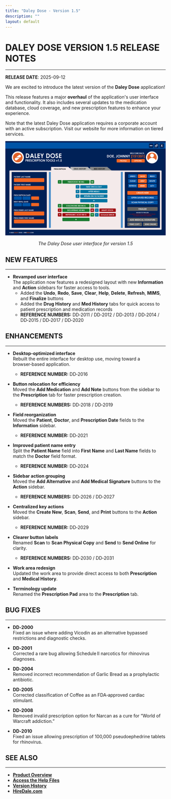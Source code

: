 ```yaml
---
title: "Daley Dose - Version 1.5"
description: ""
layout: default
---
```


# **DALEY DOSE VERSION 1.5 RELEASE NOTES**
---
**RELEASE DATE**: 2025-09-12

We are excited to introduce the latest version of the **Daley Dose** application!

This release features a major **overhaul** of the application's user interface and functionality. It also includes several updates to the medication database, cloud coverage, and new prescription features to enhance your experience.

Note that the latest Daley Dose application requires a corporate account with an active subscription. Visit our website for more information on tiered services.

![Daily Dose user interface](/assets/images/daley-dose-home-window-error.png)  
<p style="text-align:center;"><em>The Daley Dose user interface for version 1.5</em></p>


## **NEW FEATURES**
---

- **Revamped user interface**  
  The application now features a redesigned layout with new **Information** and **Action** sidebars for faster access to tools.  
  - Added the **Undo**, **Redo**, **Save**, **Clear**, **Help**, **Delete**, **Refresh**, **MIMS**, and **Finalize** buttons  
  - Added the **Drug History** and **Med History** tabs for quick access to patient prescription and medication records  
  - **REFERENCE NUMBERS:** DD‑2011 / DD‑2012 / DD‑2013 / DD‑2014 / DD‑2015 / DD‑2017 / DD‑2020

## **ENHANCEMENTS**
---

- **Desktop‑optimized interface**  
  Rebuilt the entire interface for desktop use, moving toward a browser‑based application.  
  - **REFERENCE NUMBER:** DD‑2016

- **Button relocation for efficiency**  
  Moved the **Add Medication** and **Add Note** buttons from the sidebar to the **Prescription** tab for faster prescription creation.  
  - **REFERENCE NUMBERS:** DD‑2018 / DD‑2019

- **Field reorganization**  
  Moved the **Patient**, **Doctor**, and **Prescription Date** fields to the **Information** sidebar.  
  - **REFERENCE NUMBER:** DD‑2021

- **Improved patient name entry**  
  Split the **Patient Name** field into **First Name** and **Last Name** fields to match the **Doctor** field format.  
  - **REFERENCE NUMBER:** DD‑2024

- **Sidebar action grouping**  
  Moved the **Add Alternative** and **Add Medical Signature** buttons to the **Action** sidebar.  
  - **REFERENCE NUMBERS:** DD‑2026 / DD‑2027

- **Centralized key actions**  
  Moved the **Create New**, **Scan**, **Send**, and **Print** buttons to the **Action** sidebar.  
  - **REFERENCE NUMBER:** DD‑2029

- **Clearer button labels**  
  Renamed **Scan** to **Scan Physical Copy** and **Send** to **Send Online** for clarity.  
  - **REFERENCE NUMBERS:** DD‑2030 / DD‑2031

- **Work area redesign**  
  Updated the work area to provide direct access to both **Prescription** and **Medical History**.

- **Terminology update**  
  Renamed the **Prescription Pad** area to the **Prescription** tab.

## **BUG FIXES**
---

- **DD‑2000**  
  Fixed an issue where adding Vicodin as an alternative bypassed restrictions and diagnostic checks.

- **DD‑2001**  
  Corrected a rare bug allowing Schedule II narcotics for rhinovirus diagnoses.

- **DD‑2004**  
  Removed incorrect recommendation of Garlic Bread as a prophylactic antibiotic.

- **DD‑2005**  
  Corrected classification of Coffee as an FDA‑approved cardiac stimulant.

- **DD‑2008**  
  Removed invalid prescription option for Narcan as a cure for “World of Warcraft addiction.”

- **DD‑2010**  
  Fixed an issue allowing prescription of 100,000 pseudoephedrine tablets for rhinovirus.


## **SEE ALSO**
---
- [**Product Overview**](https://hiredale.github.io/daleydose/)
- [**Access the Help Files**](/daleydose/help-files)
- [**Version History**](/daleydose/release-note-version-history)
- [**HireDale.com**](https://hiredale.github.io)
